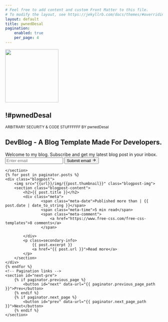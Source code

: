 ```yaml
---
# Feel free to add content and custom Front Matter to this file.
# To modify the layout, see https://jekyllrb.com/docs/themes/#overriding-theme-defaults
layout: default
title: pwnedDesal
pagination:
    enabled: true
    per_page: 4
---
```

<!--    https://www.free-css.com/assets/files/free-css-templates/preview/page255/devblog-v1.1/-->
<section id="profile-info">
    <img src="{{url}}/images/profile.png" width="170" height="170">
    <section id="metadata-profile">
        <h2>!#pwnedDesal</h2>
        <small class="meta">ARBITRARY SECURITY & CODE STUFFFFFF BY pwnedDesal</small>
    </section>
</section>
<section id="blog-container">
    <section id="calltoaction">
        <h2>DevBlog - A Blog Template Made For Developers.</h2>
        <div class="meta">Welcome to my blog. Subscribe and get my latest blog post in your inbox.</div>
        <form>
            <!--                <label for="email">Email address</label>-->
            <input id="email" type="text" placeholder="Enter email" pattern="[a-z0-9._%+-]+@[a-z0-9.-]+\.[a-z]{2,}$" />
            <button type="submit">
                <span class="visually-hidden">Submit email</span>
                <svg xmlns="http://www.w3.org/2000/svg" aria-hidden="true" focusable="false" width="1em" height="1em"
                    viewBox="0 0 24 24">
                    <path fill="currentColor"
                        d="M11.293 5.707L16.586 11H5a1 1 0 000 2h11.586l-5.293 5.293a.999.999 0 101.414 1.414l7-7a1.006 1.006 0 000-1.414l-7-7a.999.999 0 10-1.414 1.414z">
                    </path>
                </svg>
            </button>
        </form>

    </section>
    {% for post in paginator.posts %}
    <div class="blogpost">
        <img src="{{url}}/img/{{post.thumbnail}}" class="blogpost-img">
        <section class="blogpost-content">
            <h2>{{ post.title }}</h2>
            <div class="meta">
                    <span class="meta-date">Published more than | {{ post.date | date_to_string }}</span>
                    <span class="meta-time">5 min read</span>
                    <span class="meta-comment">
                        <a href="https://www.free-css.com/free-css-templates">8 comments</a>
                    </span>

            </div>
            <p class=secondary-info>
                {{ post.excerpt }}
                <a href="{{ post.url }}">Read more</a>
            </p>
        </section>
    </div>
    {% endfor %}
    <!-- Pagination links -->
    <section id="next-pre">
        {% if paginator.previous_page %}
            <button id="next" data-url="{{ paginator.previous_page_path }}">Prev</button>
        {% endif %}
        {% if paginator.next_page %}
            <button id="prev" data-url="{{ paginator.next_page_path }}">Next</button>
        {% endif %}
    </section>
</section>